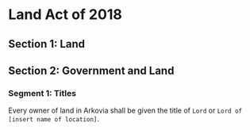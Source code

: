 # Land Act of 2018

## Section 1: Land

## Section 2: Government and Land
### Segment 1: Titles
Every owner of land in Arkovia shall be given the title of `Lord` or `Lord of [insert name of location]`.
